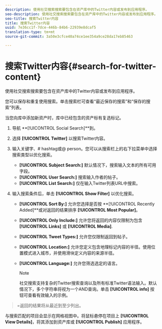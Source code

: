 ```yaml
---
description: 使用社交搜索搜索要包含在资产库中的Twitter内容或发布到应用程序。
seo-description: 使用社交搜索搜索要包含在资产库中的Twitter内容或发布到应用程序。
seo-title: 搜索Twitter内容
title: 搜索Twitter内容
uuid: 7e36cc1f-7dce-446b-84b6-22939e8dcaf5
translation-type: tm+mt
source-git-commit: 3a50e3cfce40a74ce1ee354a9ce28da17eb85463

---
```



# 搜索Twitter内容{#search-for-twitter-content}

使用社交搜索搜索要包含在资产库中的Twitter内容或发布到应用程序。

您可以保存和重复使用搜索。单击搜索栏可查看“最近保存的搜索”和“保存的搜索”列表。

当您向库中添加新资产时，库中已经包含的资产标有复选标记。

1. 导航 **[!UICONTROL Social Search]**到。
1. 选择 **[!UICONTROL Twitter]** 以搜索Twitter内容。
1. 输入关键字、# hashtag或@ person。您可以从搜索栏上的右下拉菜单中选择搜索类型以优化搜索。

   * **[!UICONTROL Subject Search:]** 默认情况下，搜索输入文本的所有可用字段。
   * **[!UICONTROL User Search:]** 搜索输入作者的帖子。
   * **[!UICONTROL List Search:]** 仅在输入Twitter列表URL中搜索。

1. 输入搜索条件后，单击 **[!UICONTROL Show Filter]** 以优化搜索。

   * **[!UICONTROL Sort By:]** 允许您选择是否按 **[!UICONTROL Recently Added]**或对返回的结果排序 **[!UICONTROL Most Popular]**。

   * **[!UICONTROL Only Include:]** 允许您将返回的内容仅限制为包含 **[!UICONTROL Links]** 或 **[!UICONTROL Media]**.

   * **[!UICONTROL Tweet Types:]** 允许您仅限制返回到帖子。
   * **[!UICONTROL Location:]** 允许您定义包含地理标记内容的半径。使用位置模式进入城市，并使用滑块定义内容的来源半径。
   * **[!UICONTROL Language:]** 允许您筛选选定的语言。

      >[!NOTE]
      >
      >社交搜索支持复杂的Twitter搜索查询以及所有标准Twitter语法输入。默认情况下，多个字符串将视为一个AND查询。单击 **[!UICONTROL info]** 按钮可查看有效输入的示例。

>=返回的结果将从最近到至少列出。

与搜索匹配的项目会显示在网格视图中。将鼠标悬停在项目上 **[!UICONTROL View Details]**，将其添加到资产库或 **[!UICONTROL Publish]** 应用程序。